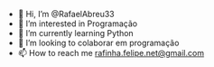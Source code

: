 - 👋 Hi, I’m @RafaelAbreu33
- 👀 I’m interested in  Programação 
- 🌱 I’m currently learning  Python 
- 💞️ I’m looking to colaborar em programação 
- 📫 How to reach me  rafinha.felipe.net@gmail.com


<!---
RafaelAbreu33/RafaelAbreu33 is a ✨ special ✨ repository because its `README.md` (this file) appears on your GitHub profile.
You can click the Preview link to take a look at your changes.
--->
